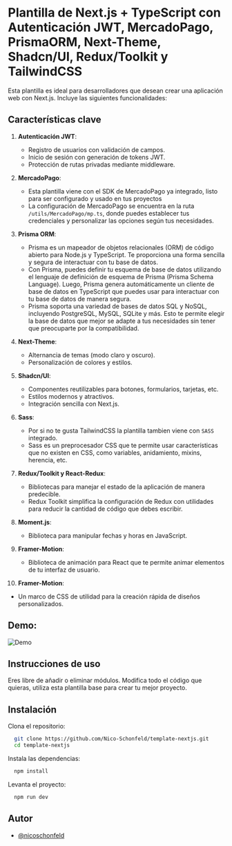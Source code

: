 # Plantilla de Next.js + TypeScript con Autenticación JWT, MercadoPago, PrismaORM, Next-Theme, Shadcn/UI, Redux/Toolkit y TailwindCSS

Esta plantilla es ideal para desarrolladores que desean crear una aplicación web con Next.js. Incluye las siguientes funcionalidades:

## Características clave

1. **Autenticación JWT**:

   - Registro de usuarios con validación de campos.
   - Inicio de sesión con generación de tokens JWT.
   - Protección de rutas privadas mediante middleware.

2. **MercadoPago**:

   - Esta plantilla viene con el SDK de MercadoPago ya integrado, listo para ser configurado y usado en tus proyectos
   - La configuración de MercadoPago se encuentra en la ruta `/utils/MercadoPago/mp.ts`, donde puedes establecer tus credenciales y personalizar las opciones según tus necesidades.

3. **Prisma ORM**:

   - Prisma es un mapeador de objetos relacionales (ORM) de código abierto para Node.js y TypeScript. Te proporciona una forma sencilla y segura de interactuar con tu base de datos.
   - Con Prisma, puedes definir tu esquema de base de datos utilizando el lenguaje de definición de esquema de Prisma (Prisma Schema Language). Luego, Prisma genera automáticamente un cliente de base de datos en TypeScript que puedes usar para interactuar con tu base de datos de manera segura.
   - Prisma soporta una variedad de bases de datos SQL y NoSQL, incluyendo PostgreSQL, MySQL, SQLite y más. Esto te permite elegir la base de datos que mejor se adapte a tus necesidades sin tener que preocuparte por la compatibilidad.

4. **Next-Theme**:

   - Alternancia de temas (modo claro y oscuro).
   - Personalización de colores y estilos.

5. **Shadcn/UI**:

   - Componentes reutilizables para botones, formularios, tarjetas, etc.
   - Estilos modernos y atractivos.
   - Integración sencilla con Next.js.

6. **Sass**:

   - Por si no te gusta TailwindCSS la plantilla tambien viene con `SASS` integrado.
   - Sass es un preprocesador CSS que te permite usar características que no existen en CSS, como variables, anidamiento, mixins, herencia, etc.

7. **Redux/Toolkit y React-Redux**:

   - Bibliotecas para manejar el estado de la aplicación de manera predecible.
   - Redux Toolkit simplifica la configuración de Redux con utilidades para reducir la cantidad de código que debes escribir.

8. **Moment.js**:

   - Biblioteca para manipular fechas y horas en JavaScript.

9. **Framer-Motion**:

   - Biblioteca de animación para React que te permite animar elementos de tu interfaz de usuario.

10. **Framer-Motion**:

- Un marco de CSS de utilidad para la creación rápida de diseños personalizados.

## Demo:

![Demo](https://template-nextjs-mu.vercel.app/assets/photos/demo-next-white.png)

## Instrucciones de uso

Eres libre de añadir o eliminar módulos. Modifica todo el código que quieras, utiliza esta plantilla base para crear tu mejor proyecto.

## Instalación

Clona el repositorio:

```bash
  git clone https://github.com/Nico-Schonfeld/template-nextjs.git
  cd template-nextjs
```

Instala las dependencias:

```bash
  npm install
```

Levanta el proyecto:

```bash
  npm run dev
```

## Autor

- [@nicoschonfeld](https://nicoschonfeld.vercel.app/)
